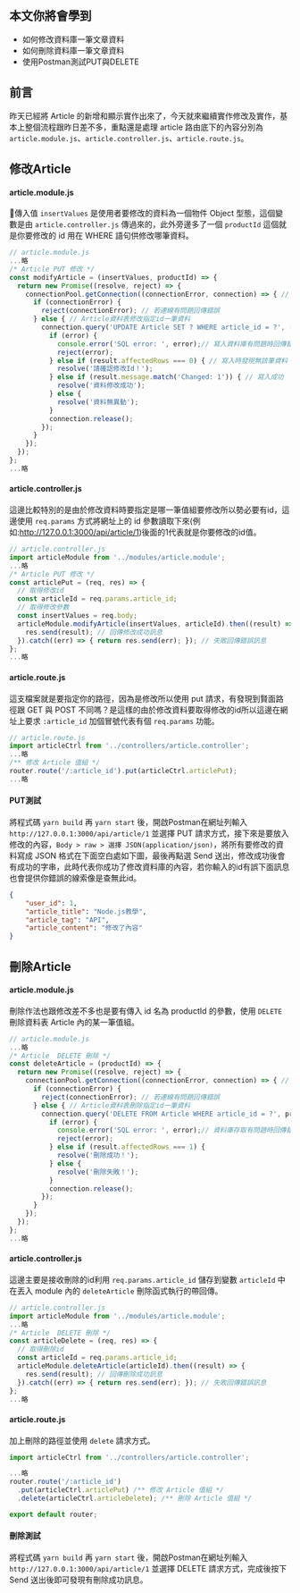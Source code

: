 ## 本文你將會學到
- 如何修改資料庫一筆文章資料
- 如何刪除資料庫一筆文章資料
- 使用Postman測試PUT與DELETE

## 前言
昨天已經將 Article 的新增和顯示實作出來了，今天就來繼續實作修改及實作，基本上整個流程跟昨日差不多，重點還是處理 article 路由底下的內容分別為 `article.module.js`、`article.controller.js`、`article.route.js`。

## 修改Article

#### article.module.js

傳入值 `insertValues` 是使用者要修改的資料為一個物件 Object 型態，這個變數是由 `article.controller.js` 傳過來的，此外旁邊多了一個 `productId` 這個就是你要修改的 id 用在 WHERE 語句供修改哪筆資料。

```js
// article.module.js
...略
/* Article PUT 修改 */
const modifyArticle = (insertValues, productId) => {
  return new Promise((resolve, reject) => {
    connectionPool.getConnection((connectionError, connection) => { // 資料庫連線
      if (connectionError) {
        reject(connectionError); // 若連線有問題回傳錯誤
      } else { // Article資料表修改指定id一筆資料
        connection.query('UPDATE Article SET ? WHERE article_id = ?', [insertValues, productId], (error, result) => {
          if (error) {
            console.error('SQL error: ', error);// 寫入資料庫有問題時回傳錯誤
            reject(error);
          } else if (result.affectedRows === 0) { // 寫入時發現無該筆資料
            resolve('請確認修改Id！');
          } else if (result.message.match('Changed: 1')) { // 寫入成功
            resolve('資料修改成功');
          } else { 
            resolve('資料無異動');
          }
          connection.release();
        });
      }
    });
  });
};
...略
```

#### article.controller.js
這邊比較特別的是由於修改資料時要指定是哪一筆值組要修改所以勢必要有id，這邊使用 `req.params` 方式將網址上的 id 參數讀取下來(例如:http://127.0.0.1:3000/api/article/1)後面的1代表就是你要修改的id值。

```js
// article.controller.js
import articleModule from '../modules/article.module';
...略
/* Article PUT 修改 */
const articlePut = (req, res) => {
  // 取得修改id
  const articleId = req.params.article_id;
  // 取得修改參數
  const insertValues = req.body;
  articleModule.modifyArticle(insertValues, articleId).then((result) => {
    res.send(result); // 回傳修改成功訊息
  }).catch((err) => { return res.send(err); }); // 失敗回傳錯誤訊息
};
...略
```

#### article.route.js
這支檔案就是要指定你的路徑，因為是修改所以使用 put 請求，有發現到賢面路徑跟 GET 與 POST 不同嗎？是這樣的由於修改資料要取得修改的id所以這邊在網址上要求 `:article_id` 加個冒號代表有個 `req.params` 功能。

```js
// article.route.js
import articleCtrl from '../controllers/article.controller';
...略
/** 修改 Article 值組 */
router.route('/:article_id').put(articleCtrl.articlePut);
...略
```

#### PUT測試
將程式碼 `yarn build` 再 `yarn start` 後，開啟Postman在網址列輸入 `http://127.0.0.1:3000/api/article/1` 並選擇 PUT 請求方式，接下來是要放入修改的內容，`Body > raw > 選擇 JSON(application/json)`，將所有要修改的資料寫成 JSON 格式在下面空白處如下圖，最後再點選 Send 送出，修改成功後會有成功的字串，此時代表你成功了修改資料庫的內容，若你輸入的id有誤下面訊息也會提供你錯誤的線索像是查無此id。

```json
{
    "user_id": 1,
    "article_title": "Node.js教學",
    "article_tag": "API",
    "article_content": "修改了內容"
}
```


## 刪除Article

#### article.module.js
刪除作法也跟修改差不多也是要有傳入 id 名為 productId 的參數，使用 `DELETE` 刪除資料表 Article 內的某一筆值組。

```js
// article.module.js
...略
/* Article  DELETE 刪除 */
const deleteArticle = (productId) => {
  return new Promise((resolve, reject) => {
    connectionPool.getConnection((connectionError, connection) => { // 資料庫連線
      if (connectionError) {
        reject(connectionError); // 若連線有問題回傳錯誤
      } else { // Article資料表刪除指定id一筆資料
        connection.query('DELETE FROM Article WHERE article_id = ?', productId, (error, result) => {
          if (error) {
            console.error('SQL error: ', error);// 資料庫存取有問題時回傳錯誤
            reject(error);
          } else if (result.affectedRows === 1) {
            resolve('刪除成功！');
          } else {
            resolve('刪除失敗！');
          }
          connection.release();
        });
      }
    });
  });
};
...略
```

#### article.controller.js
這邊主要是接收刪除的id利用 `req.params.article_id` 儲存到變數 `articleId` 中在丟入 module 內的 `deleteArticle` 刪除函式執行的帶回傳。

```js
// article.controller.js
import articleModule from '../modules/article.module';
...略
/* Article  DELETE 刪除 */
const articleDelete = (req, res) => {
  // 取得刪除id
  const articleId = req.params.article_id;
  articleModule.deleteArticle(articleId).then((result) => {
    res.send(result); // 回傳刪除成功訊息
  }).catch((err) => { return res.send(err); }); // 失敗回傳錯誤訊息
};
...略
```

#### article.route.js
加上刪除的路徑並使用 `delete` 請求方式。

```js
import articleCtrl from '../controllers/article.controller';

...略
router.route('/:article_id')
  .put(articleCtrl.articlePut) /** 修改 Article 值組 */
  .delete(articleCtrl.articleDelete); /** 刪除 Article 值組 */

export default router;
```

#### 刪除測試
將程式碼 `yarn build` 再 `yarn start` 後，開啟Postman在網址列輸入 `http://127.0.0.1:3000/api/article/1` 並選擇 DELETE 請求方式，完成後按下 Send 送出後即可發現有刪除成功訊息。
